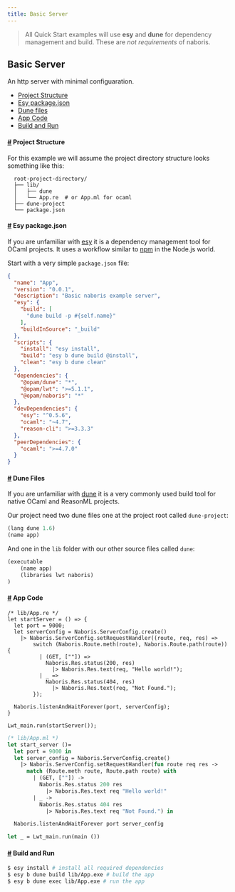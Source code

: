 ```yaml
---
title: Basic Server
---
```


> All Quick Start examples will use **esy** and **dune** for dependency management and build. These are _not requirements_ of naboris.

## Basic Server
An http server with minimal configuaration.

- [Project Structure](#project-structure)
- [Esy package.json](#esy-package-json)
- [Dune files](#dune-files)
- [App Code](#app-code)
- [Build and Run](#build-and-run)

#### <a name="project-structure" href="#project-structure">#</a> Project Structure
For this example we will assume the project directory structure looks something like this:

```
  root-project-directory/
  ├── lib/
  │   ├── dune
  │   └── App.re  # or App.ml for ocaml
  ├── dune-project
  └── package.json
```

#### <a name="esy-package-json" href="#esy-package-json">#</a> Esy package.json
If you are unfamiliar with [esy](https://esy.sh) it is a
dependency management tool for OCaml projects. It uses a workflow
similar to [npm](https://npmjs.com) in the Node.js world.

Start with a very simple `package.json` file:
```json
{
  "name": "App",
  "version": "0.0.1",
  "description": "Basic naboris example server",
  "esy": {
    "build": [
      "dune build -p #{self.name}"
    ],
    "buildInSource": "_build"
  },
  "scripts": {
    "install": "esy install",
    "build": "esy b dune build @install",
    "clean": "esy b dune clean"
  },
  "dependencies": {
    "@opam/dune": "*",
    "@opam/lwt": ">=5.1.1",
    "@opam/naboris": "*"
  },
  "devDependencies": {
    "esy": "^0.5.6",
    "ocaml": "~4.7",
    "reason-cli": ">=3.3.3"
  },
  "peerDependencies": {
    "ocaml": ">=4.7.0"
  }
}
```

#### <a name="dune-files" href="#dune-files">#</a> Dune Files
If you are unfamiliar with [dune](https://dune.build/) it is a very commonly
used build tool for native OCaml and ReasonML projects.

Our project need two dune files one at the project root called `dune-project`:
```lisp
(lang dune 1.6)
(name app)
```

And one in the `lib` folder with our other source files called `dune`:
```lisp
(executable
	(name app)
	(libraries lwt naboris)
)
```

#### <a name="app-code" href="#app-code">#</a> App Code

```reason
/* lib/App.re */
let startServer = () => {
  let port = 9000;
  let serverConfig = Naboris.ServerConfig.create()
    |> Naboris.ServerConfig.setRequestHandler((route, req, res) =>
        switch (Naboris.Route.meth(route), Naboris.Route.path(route)) {
          | (GET, [""]) =>
            Naboris.Res.status(200, res)
              |> Naboris.Res.text(req, "Hello world!");
          | _ =>
            Naboris.Res.status(404, res)
              |> Naboris.Res.text(req, "Not Found.");
        });

  Naboris.listenAndWaitForever(port, serverConfig);
}

Lwt_main.run(startServer());
```
```ocaml
(* lib/App.ml *)
let start_server ()=
  let port = 9000 in
  let server_config = Naboris.ServerConfig.create()
    |> Naboris.ServerConfig.setRequestHandler(fun route req res ->
      match (Route.meth route, Route.path route) with
        | (GET, [""]) ->
          Naboris.Res.status 200 res
            |> Naboris.Res.text req "Hello world!"
        | _ ->
          Naboris.Res.status 404 res
            |> Naboris.Res.text req "Not Found.") in

  Naboris.listenAndWaitForever port server_config

let _ = Lwt_main.run(main ())
```

#### <a name="build-and-run" href="#build-and-run">#</a> Build and Run

```bash
$ esy install # install all required dependencies
$ esy b dune build lib/App.exe # build the app
$ esy b dune exec lib/App.exe # run the app
```

